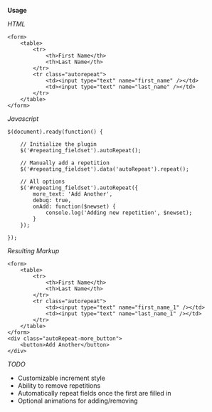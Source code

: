 
**Usage**

*HTML*

	<form>
		<table>
			<tr>
				<th>First Name</th>
				<th>Last Name</th>
			</tr>
			<tr class="autorepeat">
				<td><input type="text" name="first_name" /></td>
				<td><input type="text" name="last_name" /></td>
			</tr>
		</table>
	</form>


*Javascript*

	$(document).ready(function() {
	    
	    // Initialize the plugin
	    $('#repeating_fieldset').autoRepeat();
    
	    // Manually add a repetition
	    $('#repeating_fieldset').data('autoRepeat').repeat();
    
	    // All options
	    $('#repeating_fieldset').autoRepeat({
	    	more_text: 'Add Another',
			debug: true,
			onAdd: function($newset) {
				console.log('Adding new repetition', $newset);
			}
	    });
	     
	});


*Resulting Markup*

	<form>
		<table>
			<tr>
				<th>First Name</th>
				<th>Last Name</th>
			</tr>
			<tr class="autorepeat">
				<td><input type="text" name="first_name_1" /></td>
				<td><input type="text" name="last_name_1" /></td>
			</tr>
		</table>
	</form>
	<div class="autoRepeat-more_button">
		<button>Add Another</button>
	</div>


*TODO*

 - Customizable increment style
 - Ability to remove repetitions
 - Automatically repeat fields once the first are filled in
 - Optional animations for adding/removing





